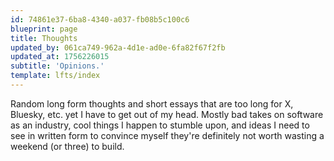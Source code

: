 ```yaml
---
id: 74861e37-6ba8-4340-a037-fb08b5c100c6
blueprint: page
title: Thoughts
updated_by: 061ca749-962a-4d1e-ad0e-6fa82f67f2fb
updated_at: 1756226015
subtitle: 'Opinions.'
template: lfts/index
---
```

Random long form thoughts and short essays that are too long for X, Bluesky, etc. yet I have to get out of my head. Mostly bad takes on software as an industry, cool things I happen to stumble upon, and ideas I need to see in written form to convince myself they're definitely not worth wasting a weekend (or three) to build.
